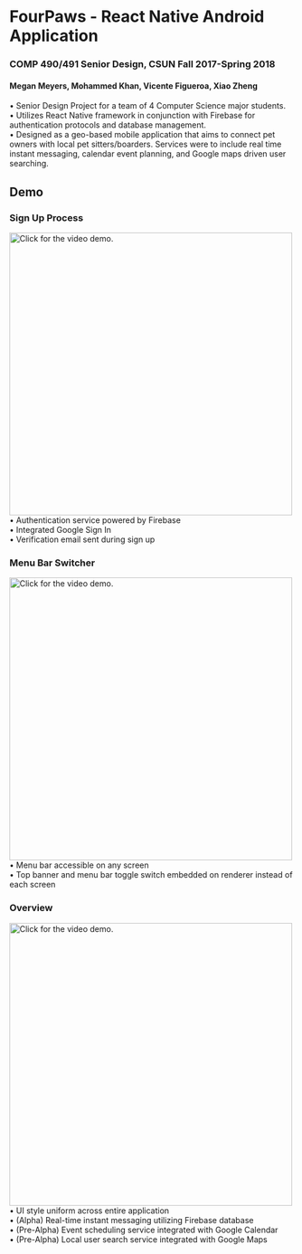 # FourPaws - React Native Android Application
### COMP 490/491 Senior Design, CSUN Fall 2017-Spring 2018
#### Megan Meyers, Mohammed Khan, Vicente Figueroa, Xiao Zheng
•	Senior Design Project for a team of 4 Computer Science major students.  
•	Utilizes React Native framework in conjunction with Firebase for authentication protocols and database management.  
•	Designed as a geo-based mobile application that aims to connect pet owners with local pet sitters/boarders. Services were to include real time instant messaging, calendar event planning, and Google maps driven user searching.  

## Demo
### Sign Up Process
<a href="https://drive.google.com/file/d/1itYUbYcQLKH74hHE9ZkKeW1Xe3qFOEuw/view"><img src="https://drive.google.com/uc?export=view&id=1d2zx08vEyESbbQezeuOKpXmWJu3KvHDu" style="width: 500px; max-width: 100%; height: auto" title="Click for the video demo." /></a>
•	Authentication service powered by Firebase  
•	Integrated Google Sign In  
•	Verification email sent during sign up  
### Menu Bar Switcher
<a href="https://drive.google.com/file/d/1x__PxX2rcq5LVEzUIII9aOAY2xRIDcBx/view"><img src="https://drive.google.com/uc?export=view&id=1aOHepu4i-m0BjeqS1v2xJFGGVrpMzbxY" style="width: 500px; max-width: 100%; height: auto" title="Click for the video demo." /></a>
•	Menu bar accessible on any screen  
•	Top banner and menu bar toggle switch embedded on renderer instead of each screen  
### Overview
<a href="https://drive.google.com/file/d/1btUUVB4L6aY_hNS9TTPDgahDqAVtjOUn/view"><img src="https://drive.google.com/uc?export=view&id=17up9Cs3dcCCL-VBlsfkZDV-nJaCvAPii" style="width: 500px; max-width: 100%; height: auto" title="Click for the video demo." /></a>
•	UI style uniform across entire application  
•	(Alpha) Real-time instant messaging utilizing Firebase database  
•	(Pre-Alpha) Event scheduling service integrated with Google Calendar  
•	(Pre-Alpha) Local user search service integrated with Google Maps  
